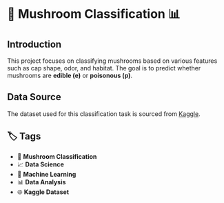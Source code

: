 # 🍄 Mushroom Classification 📊

## Introduction
This project focuses on classifying mushrooms based on various features such as cap shape, odor, and habitat. The goal is to predict whether mushrooms are **edible (e)** or **poisonous (p)**. 

## Data Source
The dataset used for this classification task is sourced from [Kaggle](https://www.kaggle.com/datasets/uciml/mushroom-classification).

## 🏷️ Tags
- 🍄 **Mushroom Classification**
- 📈 **Data Science**
- 🧠 **Machine Learning**
- 📊 **Data Analysis**
- 🌐 **Kaggle Dataset**

